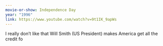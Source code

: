 ```yaml
---
movie-or-show: Independence Day
year: "1996"
link: https://www.youtube.com/watch?v=9t1IK_9apWs
---
```


I really don’t like that Will Smith (US President) makes America get all the credit fo